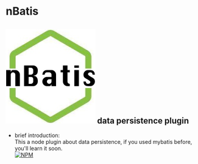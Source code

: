 nBatis
======
![](https://github.com/vyspace/nbatis/blob/master/nbatis.jpg)
data persistence plugin
-
* brief introduction:<br/>
This a node plugin about data persistence, if you used mybatis before, you'll learn it soon.<br/>
[![NPM](https://nodei.co/npm/nbatis.png)](https://nodei.co/npm/nbatis/)
